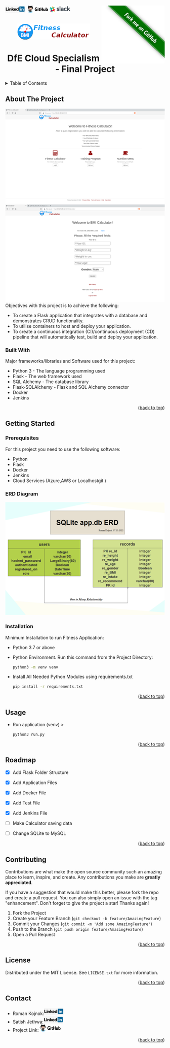
<a href="https://github.com/DennyZhang?tab=followers"><img align="right" width="200" height="183" src="https://raw.githubusercontent.com/USDevOps/mywechat-slack-group/master/images/fork_github.png" /></a>

[![LinkedIn](https://raw.githubusercontent.com/USDevOps/mywechat-slack-group/master/images/linkedin.png)](https://www.linkedin.com/in/roman-kojnok) [![Github](https://raw.githubusercontent.com/USDevOps/mywechat-slack-group/master/images/github.png)](https://github.com/roman-kojnok) [![Slack](https://raw.githubusercontent.com/USDevOps/mywechat-slack-group/master/images/slack.png)](https://join.slack.com/t/kodekloud/shared_invite/zt-1hc0eyzr6-Kmj6DMP83uFrPwLwgSPTPQ)

<a name="readme-top"></a>
<!-- PROJECT LOGO -->
<br />
<div align="center">
  <a href="https://github.com/roman-kojnok/qafinalproject">
    <img src="main/static/images/logo.png" alt="Logo" width="229" height="50">
  </a>

  <h1 align="center">DfE Cloud Specialism - Final Project</h1>
</div>
<!-- TABLE OF CONTENTS -->
<details>
  <summary>Table of Contents</summary>
  <ol>
    <li>
      <a href="#about-the-project">About The Project</a>
      <ul>
        <li><a href="#built-with">Built With</a></li>
      </ul>
    </li>
    <li>
      <a href="#getting-started">Getting Started</a>
      <ul>
        <li><a href="#prerequisites">Prerequisites</a></li>
        <li><a href="#erddiagram">ERD Diagram</a></li>
        <li><a href="#installation">Installation</a></li>
      </ul>
    </li>
    <li><a href="#usage">Usage</a></li>
    <li><a href="#roadmap">Roadmap</a></li>
    <li><a href="#contributing">Contributing</a></li>
    <li><a href="#license">License</a></li>
    <li><a href="#contact">Contact</a></li>
  </ol>
</details>



<!-- ABOUT THE PROJECT -->
## About The Project
[![Azure VM Screenshot][product-screenshot]](https://example.com)
[![Azure VM Screenshot2][product-screenshot2]](https://example.com)
Objectives with this project is to achieve the following:

- To create a Flask application that integrates with a database and demonstrates CRUD functionality.
- To utilise containers to host and deploy your application.
- To create a continuous integration (CI)/continuous deployment (CD) pipeline that will automatically test, build and deploy your application.

### Built With
Major frameworks/libraries and Software used for this project:

* Python 3 - The language programming used
* Flask - The web framework used
* SQL Alchemy - The database library
* Flask-SQLAlchemy - Flask and SQL Alchemy connector
* Docker
* Jenkins

<p align="right">(<a href="#readme-top">back to top</a>)</p>


<!-- GETTING STARTED -->
## Getting Started


### Prerequisites

For this project you need to use the following software:
* Python
* Flask
* Docker
* Jenkins
* Cloud Services (Azure,AWS or Localhostgit )

### ERD Diagram
[![Database-Tables][erd-diagram]](https://www.edrawmax.com/er-diagram-tool/)

### Installation

Minimum Installation to run Fitness Application:

* Python 3.7 or above

* Python Environment. Run this command from the Project Directory:
  ```sh
  python3 -m venv venv
  ```
* Install All Needed Python Modules using requirements.txt
  ```sh
  pip install -r requirements.txt
  ```
<p align="right">(<a href="#readme-top">back to top</a>)</p>



<!-- USAGE EXAMPLES -->
## Usage
* Run application (venv) >
  ```sh
  python3 run.py
  ```

<p align="right">(<a href="#readme-top">back to top</a>)</p>



<!-- ROADMAP -->
## Roadmap

- [x] Add Flask Folder Structure
- [x] Add Application Files
- [x] Add Docker File
- [x] Add Test File
- [x] Add Jenkins File
- [ ] Make Calculator saving data
- [ ] Change SQLite to MySQL


<p align="right">(<a href="#readme-top">back to top</a>)</p>



<!-- CONTRIBUTING -->
## Contributing

Contributions are what make the open source community such an amazing place to learn, inspire, and create. Any contributions you make are **greatly appreciated**.

If you have a suggestion that would make this better, please fork the repo and create a pull request. You can also simply open an issue with the tag "enhancement".
Don't forget to give the project a star! Thanks again!

1. Fork the Project
2. Create your Feature Branch (`git checkout -b feature/AmazingFeature`)
3. Commit your Changes (`git commit -m 'Add some AmazingFeature'`)
4. Push to the Branch (`git push origin feature/AmazingFeature`)
5. Open a Pull Request

<p align="right">(<a href="#readme-top">back to top</a>)</p>



<!-- LICENSE -->
## License

Distributed under the MIT License. See `LICENSE.txt` for more information.

<p align="right">(<a href="#readme-top">back to top</a>)</p>



<!-- CONTACT -->
## Contact

- Roman Kojnok:[![LinkedIn](https://raw.githubusercontent.com/USDevOps/mywechat-slack-group/master/images/linkedin.png)](https://www.linkedin.com/in/roman-kojnok)
- Satish Jethwa:[![LinkedIn](https://raw.githubusercontent.com/USDevOps/mywechat-slack-group/master/images/linkedin.png)](https://www.linkedin.com/in/satishjethwa/)
- Project Link:[![Github](https://raw.githubusercontent.com/USDevOps/mywechat-slack-group/master/images/github.png)](https://github.com/roman-kojnok/qafinalproject)

<p align="right">(<a href="#readme-top">back to top</a>)</p>

[product-screenshot]: main/static/images/screenshot.png
[product-screenshot2]: main/static/images/screenshot2.png
[erd-diagram]: main/static/images/app_db.png

